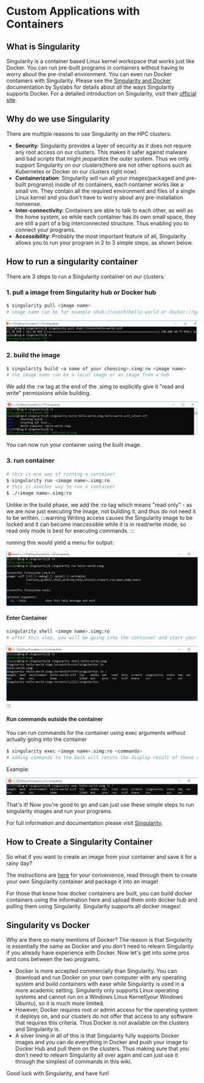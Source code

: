 # Custom Applications with Containers

## What is Singularity
Singularity is a container based Linux kernel workspace that works just like Docker.  You can run pre-built programs in containers without having to worry about the pre-install environment.  You can even run Docker containers with Singularity.  Please see the [Singularity and Docker](https://docs.sylabs.io/guides/2.6/user-guide/singularity_and_docker.html) documentation by Syslabs for details about all the ways Singularity supports Docker.  For a detailed introduction on Singularity, visit their [official site](https://apptainer.org/documentation/).

## Why do we use Singularity
There are multiple reasons to use Singularity on the HPC clusters:
-   **Security**: Singularity provides a layer of security as it does not require any root access on our clusters. This makes it safer against malware and bad scripts that might jeopardize the outer system. Thus we only support Singularity on our clusters(there are not other options such as Kubernetes or Docker on our clusters right now).
-   **Containerization**: Singularity will run all your images(packaged and pre-built programs) inside of its containers, each container works like a small vm. They contain all the required environment and files of a single Linux kernel and you don't have to worry about any pre-installation nonsense.
-   **Inter-connectivity**: Containers are able to talk to each other, as well as the home system, so while each container has its own small space, they are still a part of a big interconnected structure. Thus enabling you to connect your programs.
-   **Accessibility**: Probably the most important feature of all, Singularity allows you to run your program in 2 to 3 simple steps, as shown below. 

## How to run a singularity container
There are 3 steps to run a Singularity container on our clusters:

### 1. pull a image from Singularity hub or Docker hub
```sh
$ singularity pull <image name>
# image name can be for example shub://vsoch/hello-world or docker://godlovedc/lolcow
``` 

![singularity1](./static/singularity1.png)

### 2. build the image
```sh
$ singularity build <a name of your choosing>.simg:rw <image name>
# the image name can be a local image or an image from a hub
```
We add the :rw tag at the end of the .simg to explicitly give it "read and write" permissions while building.

![singularity2](./static/singularity2.png)

You can now run your container using the built image.

### 3. run container
```sh
# this is one way of running a container
$ singularity run <image name>.simg:ro
# this is another way to run a container
$ ./<image name>.simg:ro
```

Unlike in the build phase, we add the :ro tag which means "read only" - as we are now just executing the image, not building it, and thus do not need it to be written.
:::warning
Writing access causes the Singularity image to be locked and it can become inaccessible while it is in read/write mode, so read only mode is best for executing commands.
:::

running this would yield a menu for output:

![singularity3](./static/singularity3.png)

#### Enter Container
```sh
singularity shell <image name>.simg:ro
# after this step, you will be going into the container and start your programming
```

![singularity4](./static/singularity4.png)
:::

#### Run commands outside the container
You can run commands for the container using exec arguments without actually going into the container
```sh
$ singularity exec <image name>.simg:ro <commands>
# adding commands to the back will return the display result of these commands in the container without actually going into the container
```

Example:

![singularity5](./static/singularity5.png)

That's it! Now you're good to go and can just use these simple steps to run singularity images and run your programs.

For full information and documentation please visit [Singularity](https://sylabs.io/docs/).

## How to Create a Singularity Container
So what if you want to create an image from your container and save it for a rainy day?

The instructions are [here](https://apptainer.org/docs/user/latest/build_a_container.html) for your convenience, read through them to create your own Singularity container and package it into an image!

For those that know how docker containers are built, you can build docker containers using the information here and upload them onto docker hub and pulling them using Singularity. Singularity supports all docker images!

## Singularity vs Docker
Why are there so many mentions of Docker? The reason is that Singularity is essentially the same as Docker and you don't need to relearn Singularity if you already have experience with Docker. Now let's get into some pros and cons between the two programs.
-   Docker is more accepted commercially than Singularity. You can download and run Docker on your own computer with any operating system and build containers with ease while Singularity is used in a more academic setting. Singularity only supports Linux operating systems and cannot run on a Windows Linux Kernel(your Windows Ubuntu), so it is much more limited.
-   However, Docker requires root or admin access for the operating system it deploys on, and our clusters do not offer that access to any software that requires this criteria. Thus Docker is not available on the clusters and Singularity is.
-   A silver lining in all of this is that Singularity fully supports Docker images and you can do everything in Docker and push your image to Docker Hub and pull them on the clusters. Thus making sure that you don't need to relearn Singularity all over again and can just use it through the simplest of commands in this wiki.

Good luck with Singularity, and have fun!

